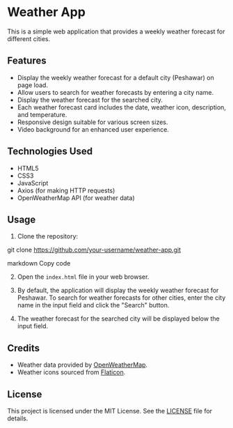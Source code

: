# Weather App

This is a simple web application that provides a weekly weather forecast for different cities.

## Features

- Display the weekly weather forecast for a default city (Peshawar) on page load.
- Allow users to search for weather forecasts by entering a city name.
- Display the weather forecast for the searched city.
- Each weather forecast card includes the date, weather icon, description, and temperature.
- Responsive design suitable for various screen sizes.
- Video background for an enhanced user experience.

## Technologies Used

- HTML5
- CSS3
- JavaScript
- Axios (for making HTTP requests)
- OpenWeatherMap API (for weather data)

## Usage

1. Clone the repository:

git clone https://github.com/your-username/weather-app.git

markdown
Copy code

2. Open the `index.html` file in your web browser.

3. By default, the application will display the weekly weather forecast for Peshawar. To search for weather forecasts for other cities, enter the city name in the input field and click the "Search" button.

4. The weather forecast for the searched city will be displayed below the input field.

## Credits

- Weather data provided by [OpenWeatherMap](https://openweathermap.org/).
- Weather icons sourced from [Flaticon](https://www.flaticon.com/).


## License

This project is licensed under the MIT License. See the [LICENSE](LICENSE) file for details.


